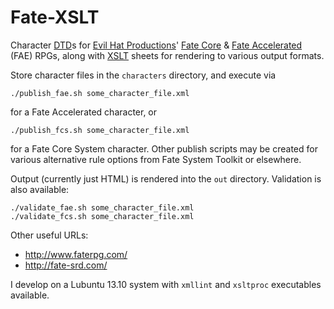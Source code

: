 Fate-XSLT
=========

Character
[DTD](http://www.w3.org/TR/xhtml1/dtds.html)s for
[Evil Hat Productions](http://evilhat.com/)'
[Fate Core](http://www.evilhat.com/home/fate-core/) &amp;
[Fate Accelerated](http://www.evilhat.com/home/fae/) (FAE) RPGs, along with
[XSLT](http://www.w3.org/TR/xslt) sheets for rendering to various output formats.

Store character files in the `characters` directory, and execute via

    ./publish_fae.sh some_character_file.xml

for a Fate Accelerated character, or

    ./publish_fcs.sh some_character_file.xml

for a Fate Core System character. Other publish scripts may be created for
various alternative rule options from Fate System Toolkit or elsewhere.

Output (currently just HTML) is rendered into the `out` directory.
Validation is also available:

    ./validate_fae.sh some_character_file.xml
    ./validate_fcs.sh some_character_file.xml

Other useful URLs:
- http://www.faterpg.com/
- http://fate-srd.com/

I develop on a Lubuntu 13.10 system with `xmllint` and `xsltproc` executables available.
